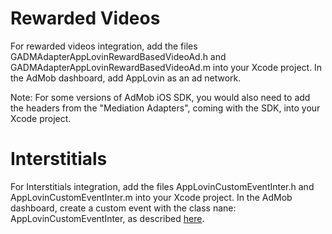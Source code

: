 Rewarded Videos
====================
For rewarded videos integration, add the files GADMAdapterAppLovinRewardBasedVideoAd.h and GADMAdapterAppLovinRewardBasedVideoAd.m into your Xcode project. In the AdMob dashboard, add AppLovin as an ad network.

Note: For some versions of AdMob iOS SDK, you would also need to add the headers from the "Mediation Adapters", coming with the SDK, into your Xcode project.

Interstitials
====================
For Interstitials integration, add the files AppLovinCustomEventInter.h and AppLovinCustomEventInter.m into your Xcode project. In the AdMob dashboard, create a custom event with the class nane: AppLovinCustomEventInter, as described [here](https://applovin.com/integration#adMobIntegration).
